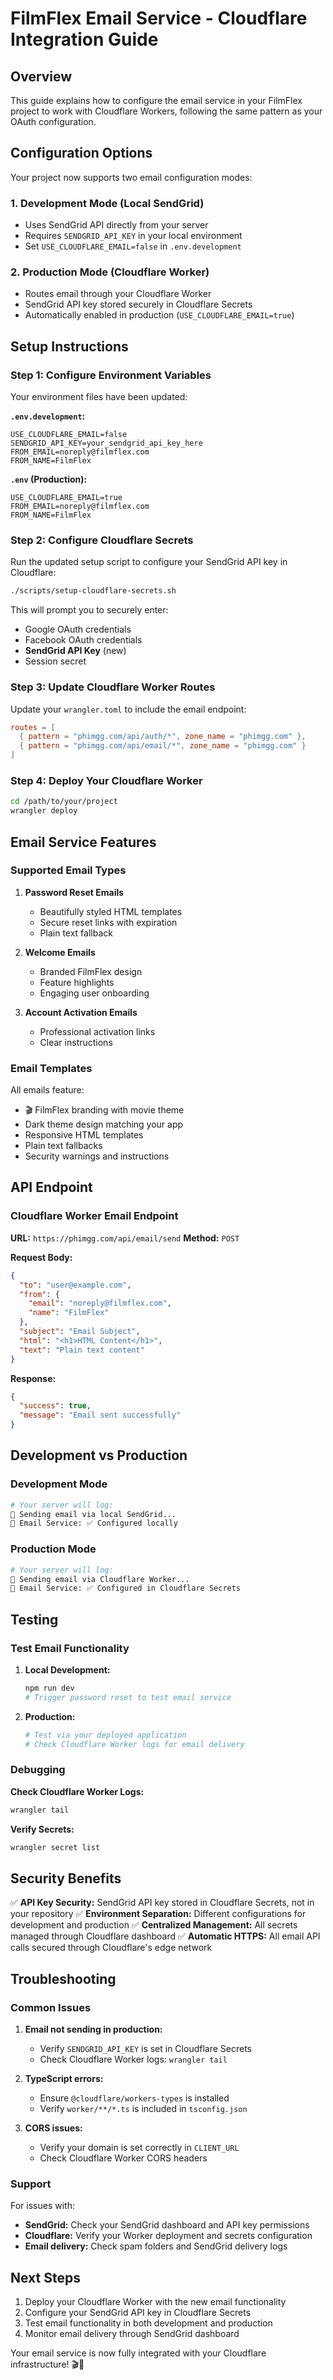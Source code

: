# FilmFlex Email Service - Cloudflare Integration Guide

## Overview

This guide explains how to configure the email service in your FilmFlex project to work with Cloudflare Workers, following the same pattern as your OAuth configuration.

## Configuration Options

Your project now supports two email configuration modes:

### 1. **Development Mode** (Local SendGrid)
- Uses SendGrid API directly from your server
- Requires `SENDGRID_API_KEY` in your local environment
- Set `USE_CLOUDFLARE_EMAIL=false` in `.env.development`

### 2. **Production Mode** (Cloudflare Worker)
- Routes email through your Cloudflare Worker
- SendGrid API key stored securely in Cloudflare Secrets
- Automatically enabled in production (`USE_CLOUDFLARE_EMAIL=true`)

## Setup Instructions

### Step 1: Configure Environment Variables

Your environment files have been updated:

**`.env.development`:**
```env
USE_CLOUDFLARE_EMAIL=false
SENDGRID_API_KEY=your_sendgrid_api_key_here
FROM_EMAIL=noreply@filmflex.com
FROM_NAME=FilmFlex
```

**`.env` (Production):**
```env
USE_CLOUDFLARE_EMAIL=true
FROM_EMAIL=noreply@filmflex.com
FROM_NAME=FilmFlex
```

### Step 2: Configure Cloudflare Secrets

Run the updated setup script to configure your SendGrid API key in Cloudflare:

```bash
./scripts/setup-cloudflare-secrets.sh
```

This will prompt you to securely enter:
- Google OAuth credentials
- Facebook OAuth credentials
- **SendGrid API Key** (new)
- Session secret

### Step 3: Update Cloudflare Worker Routes

Update your `wrangler.toml` to include the email endpoint:

```toml
routes = [
  { pattern = "phimgg.com/api/auth/*", zone_name = "phimgg.com" },
  { pattern = "phimgg.com/api/email/*", zone_name = "phimgg.com" }
]
```

### Step 4: Deploy Your Cloudflare Worker

```bash
cd /path/to/your/project
wrangler deploy
```

## Email Service Features

### Supported Email Types

1. **Password Reset Emails**
   - Beautifully styled HTML templates
   - Secure reset links with expiration
   - Plain text fallback

2. **Welcome Emails**
   - Branded FilmFlex design
   - Feature highlights
   - Engaging user onboarding

3. **Account Activation Emails**
   - Professional activation links
   - Clear instructions

### Email Templates

All emails feature:
- 🎬 FilmFlex branding with movie theme
- Dark theme design matching your app
- Responsive HTML templates
- Plain text fallbacks
- Security warnings and instructions

## API Endpoint

### Cloudflare Worker Email Endpoint

**URL:** `https://phimgg.com/api/email/send`
**Method:** `POST`

**Request Body:**
```json
{
  "to": "user@example.com",
  "from": {
    "email": "noreply@filmflex.com",
    "name": "FilmFlex"
  },
  "subject": "Email Subject",
  "html": "<h1>HTML Content</h1>",
  "text": "Plain text content"
}
```

**Response:**
```json
{
  "success": true,
  "message": "Email sent successfully"
}
```

## Development vs Production

### Development Mode
```bash
# Your server will log:
📧 Sending email via local SendGrid...
📧 Email Service: ✅ Configured locally
```

### Production Mode
```bash
# Your server will log:
📧 Sending email via Cloudflare Worker...
📧 Email Service: ✅ Configured in Cloudflare Secrets
```

## Testing

### Test Email Functionality

1. **Local Development:**
   ```bash
   npm run dev
   # Trigger password reset to test email service
   ```

2. **Production:**
   ```bash
   # Test via your deployed application
   # Check Cloudflare Worker logs for email delivery
   ```

### Debugging

**Check Cloudflare Worker Logs:**
```bash
wrangler tail
```

**Verify Secrets:**
```bash
wrangler secret list
```

## Security Benefits

✅ **API Key Security:** SendGrid API key stored in Cloudflare Secrets, not in your repository
✅ **Environment Separation:** Different configurations for development and production
✅ **Centralized Management:** All secrets managed through Cloudflare dashboard
✅ **Automatic HTTPS:** All email API calls secured through Cloudflare's edge network

## Troubleshooting

### Common Issues

1. **Email not sending in production:**
   - Verify `SENDGRID_API_KEY` is set in Cloudflare Secrets
   - Check Cloudflare Worker logs: `wrangler tail`

2. **TypeScript errors:**
   - Ensure `@cloudflare/workers-types` is installed
   - Verify `worker/**/*.ts` is included in `tsconfig.json`

3. **CORS issues:**
   - Verify your domain is set correctly in `CLIENT_URL`
   - Check Cloudflare Worker CORS headers

### Support

For issues with:
- **SendGrid:** Check your SendGrid dashboard and API key permissions
- **Cloudflare:** Verify your Worker deployment and secrets configuration
- **Email delivery:** Check spam folders and SendGrid delivery logs

## Next Steps

1. Deploy your Cloudflare Worker with the new email functionality
2. Configure your SendGrid API key in Cloudflare Secrets
3. Test email functionality in both development and production
4. Monitor email delivery through SendGrid dashboard

Your email service is now fully integrated with your Cloudflare infrastructure! 🎬📧